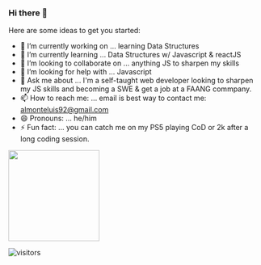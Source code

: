 ### Hi there 👋


Here are some ideas to get you started:

- 🔭 I’m currently working on ... learning Data Structures
- 🌱 I’m currently learning ... Data Structures w/ Javascript & reactJS
- 👯 I’m looking to collaborate on ... anything JS to sharpen my skills
- 🤔 I’m looking for help with ... Javascript
- 💬 Ask me about ... I'm a self-taught web developer looking to sharpen my JS skills and becoming a SWE & get a job at a FAANG commpany.
- 📫 How to reach me: ... email is best way to contact me: almonteluis92@gmail.com
- 😄 Pronouns: ... he/him
- ⚡ Fun fact: ... you can catch me on my PS5 playing CoD or 2k after a long coding session.

<img height="180em" src="https://github-readme-stats.vercel.app/api?username=almonteluis&show_icons=true&hide_border=true&&count_private=true&include_all_commits=true&theme=codeSTACKr" />

![visitors](https://visitor-badge.glitch.me/badge?page_id=almonteluis.${your.repo.id})
